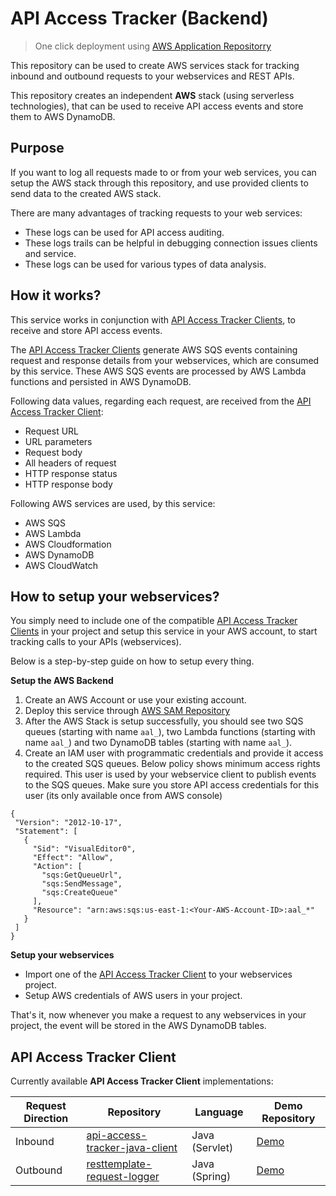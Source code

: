 # API Access Tracker (Backend)

> One click deployment using [AWS Application Repositorry](https://console.aws.amazon.com/lambda/home?region=us-east-1#/create/app?applicationId=arn:aws:serverlessrepo:us-east-1:717292065848:applications/api-access-tracker-backend)

This repository can be used to create AWS services stack for tracking inbound and outbound requests to your webservices and REST APIs. 

This repository creates an independent **AWS** stack (using serverless technologies), that can be used to receive API 
access events and store them to AWS DynamoDB.

## Purpose
If you want to log all requests made to or from your web services, you can setup the AWS stack through this repository,
 and use provided clients to send data to the created AWS stack.

There are many advantages of tracking requests to your web services:
* These logs can be used for API access auditing.
* These logs trails can be helpful in debugging connection issues clients and service.
* These logs can be used for various types of data analysis.

## How it works?
This service works in conjunction with [API Access Tracker Clients](#api-access-tracker-client), to receive and store API access events. 

The [API Access Tracker Clients](#api-access-tracker-client) generate AWS SQS events containing request and response details from your webservices, 
which are consumed by this service.
These AWS SQS events are processed by AWS Lambda functions and persisted in AWS DynamoDB.

Following data values, regarding each request, are received from the [API Access Tracker Client](#api-access-tracker-client):
* Request URL
* URL parameters
* Request body
* All headers of request
* HTTP response status
* HTTP response body

Following AWS services are used, by this service:
* AWS SQS
* AWS Lambda
* AWS Cloudformation
* AWS DynamoDB
* AWS CloudWatch

## How to setup your webservices?
You simply need to include one of the compatible [API Access Tracker Clients](#api-access-tracker-client) in your project and setup this service 
in your AWS account, to start tracking calls to your APIs (webservices).

Below is a step-by-step guide on how to setup every thing.

**Setup the AWS Backend**
1. Create an AWS Account or use your existing account.
2. Deploy this service through [AWS SAM Repository](https://console.aws.amazon.com/lambda/home?region=us-east-1#/create/app?applicationId=arn:aws:serverlessrepo:us-east-1:717292065848:applications/api-access-tracker-backend)
3. After the AWS Stack is setup successfully, you should see two SQS queues (starting with name `aal_`), 
two Lambda functions (starting with name `aal_`) and two DynamoDB tables (starting with name `aal_`).
4. Create an IAM user with programmatic credentials and provide it access to the created SQS queues. Below policy shows
 minimum access rights required. This user is used by your webservice client to publish events to the SQS queues. 
 Make sure you store API access credentials for this user (its only available once from AWS console) 
 ```$xslt
{
  "Version": "2012-10-17",
  "Statement": [
    {
      "Sid": "VisualEditor0",
      "Effect": "Allow",
      "Action": [
        "sqs:GetQueueUrl",
        "sqs:SendMessage",
        "sqs:CreateQueue"
      ],
      "Resource": "arn:aws:sqs:us-east-1:<Your-AWS-Account-ID>:aal_*"
    }
  ]
}
```

**Setup your webservices**
* Import one of the [API Access Tracker Client](#api-access-tracker-client) to your webservices project.
* Setup AWS credentials of AWS users in your project.

That's it, now whenever you make a request to any webservices in your project, the event will be stored in the AWS DynamoDB tables.

## API Access Tracker Client
Currently available **API Access Tracker Client** implementations:

|Request Direction |Repository      |Language                          |Demo Repository                         |
|----|----------------|-------------------------------|-----------------------------|
|Inbound |[api-access-tracker-java-client](https://github.com/actigence/api-access-tracker-java-client)|Java (Servlet) |[Demo](https://github.com/actigence/api-access-tracker-java-client-demo) |
|Outbound |[resttemplate-request-logger](https://github.com/actigence/resttemplate-request-logger)|Java (Spring) |[Demo](https://github.com/actigence/resttemplate-request-logger-demo)|
